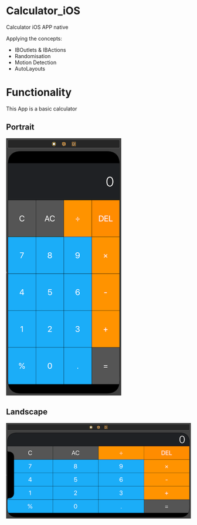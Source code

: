 # Calculator_iOS
Calculator iOS APP native

Applying the concepts:

* IBOutlets & IBActions
* Randomisation
* Motion Detection
* AutoLayouts

# Functionality
This App is a basic calculator


## Portrait

![Portrait](Documentation/portrait.png)

## Landscape

![Portrait](Documentation/landscape.png)
